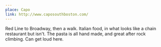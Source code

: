 ```yaml
---
place: Capo
link: http://www.caposouthboston.com/
---
```

Red Line to Broadway, then a walk.  Italian food, in what looks like a chain restaurant but isn't.  The pasta is all hand made, and great after rock climbing.  Can get loud here.